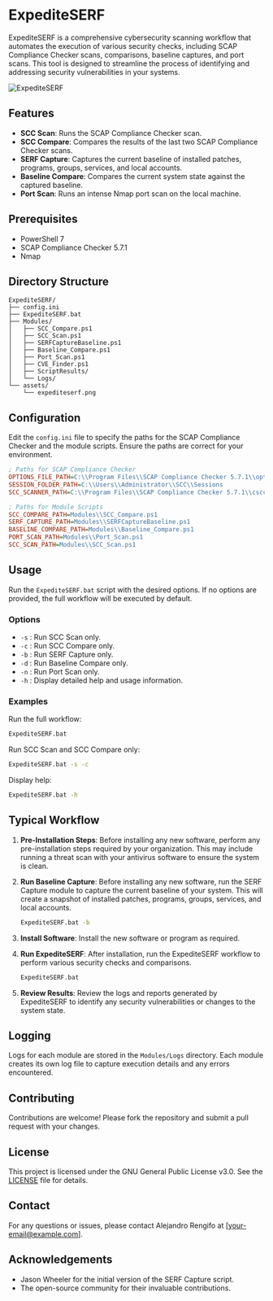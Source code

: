 # ExpediteSERF

ExpediteSERF is a comprehensive cybersecurity scanning workflow that automates the execution of various security checks, including SCAP Compliance Checker scans, comparisons, baseline captures, and port scans. This tool is designed to streamline the process of identifying and addressing security vulnerabilities in your systems.

![ExpediteSERF](./assets/expediteserf.png)

## Features

- **SCC Scan**: Runs the SCAP Compliance Checker scan.
- **SCC Compare**: Compares the results of the last two SCAP Compliance Checker scans.
- **SERF Capture**: Captures the current baseline of installed patches, programs, groups, services, and local accounts.
- **Baseline Compare**: Compares the current system state against the captured baseline.
- **Port Scan**: Runs an intense Nmap port scan on the local machine.

## Prerequisites

- PowerShell 7
- SCAP Compliance Checker 5.7.1
- Nmap

## Directory Structure

```
ExpediteSERF/
├── config.ini
├── ExpediteSERF.bat
├── Modules/
│   ├── SCC_Compare.ps1
│   ├── SCC_Scan.ps1
│   ├── SERFCaptureBaseline.ps1
│   ├── Baseline_Compare.ps1
│   ├── Port_Scan.ps1
│   ├── CVE_Finder.ps1
│   ├── ScriptResults/
│   └── Logs/
└── assets/
    └── expediteserf.png
```

## Configuration

Edit the `config.ini` file to specify the paths for the SCAP Compliance Checker and the module scripts. Ensure the paths are correct for your environment.

```ini
; Paths for SCAP Compliance Checker
OPTIONS_FILE_PATH=C:\\Program Files\\SCAP Compliance Checker 5.7.1\\options.xml
SESSION_FOLDER_PATH=C:\\Users\\Administrator\\SCC\\Sessions
SCC_SCANNER_PATH=C:\\Program Files\\SCAP Compliance Checker 5.7.1\\cscc.exe

; Paths for Module Scripts
SCC_COMPARE_PATH=Modules\\SCC_Compare.ps1
SERF_CAPTURE_PATH=Modules\\SERFCaptureBaseline.ps1
BASELINE_COMPARE_PATH=Modules\\Baseline_Compare.ps1
PORT_SCAN_PATH=Modules\\Port_Scan.ps1
SCC_SCAN_PATH=Modules\\SCC_Scan.ps1
```

## Usage

Run the `ExpediteSERF.bat` script with the desired options. If no options are provided, the full workflow will be executed by default.

### Options

- `-s` : Run SCC Scan only.
- `-c` : Run SCC Compare only.
- `-b` : Run SERF Capture only.
- `-d` : Run Baseline Compare only.
- `-n` : Run Port Scan only.
- `-h` : Display detailed help and usage information.

### Examples

Run the full workflow:

```sh
ExpediteSERF.bat
```

Run SCC Scan and SCC Compare only:

```sh
ExpediteSERF.bat -s -c
```

Display help:

```sh
ExpediteSERF.bat -h
```

## Typical Workflow

1. **Pre-Installation Steps**: Before installing any new software, perform any pre-installation steps required by your organization. This may include running a threat scan with your antivirus software to ensure the system is clean.

2. **Run Baseline Capture**: Before installing any new software, run the SERF Capture module to capture the current baseline of your system. This will create a snapshot of installed patches, programs, groups, services, and local accounts.
    ```sh
    ExpediteSERF.bat -b
    ```

3. **Install Software**: Install the new software or program as required.

4. **Run ExpediteSERF**: After installation, run the ExpediteSERF workflow to perform various security checks and comparisons.
    ```sh
    ExpediteSERF.bat
    ```

5. **Review Results**: Review the logs and reports generated by ExpediteSERF to identify any security vulnerabilities or changes to the system state.

## Logging

Logs for each module are stored in the `Modules/Logs` directory. Each module creates its own log file to capture execution details and any errors encountered.

## Contributing

Contributions are welcome! Please fork the repository and submit a pull request with your changes.

## License

This project is licensed under the GNU General Public License v3.0. See the [LICENSE](LICENSE) file for details.

## Contact

For any questions or issues, please contact Alejandro Rengifo at [your-email@example.com].

## Acknowledgements

- Jason Wheeler for the initial version of the SERF Capture script.
- The open-source community for their invaluable contributions.
